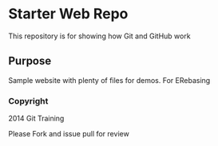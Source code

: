 # Starter Web Repo

This repository is for showing how Git and GitHub work

## Purpose

Sample website with plenty of files for demos. For ERebasing


### Copyright

2014 Git Training

Please Fork and issue pull for review